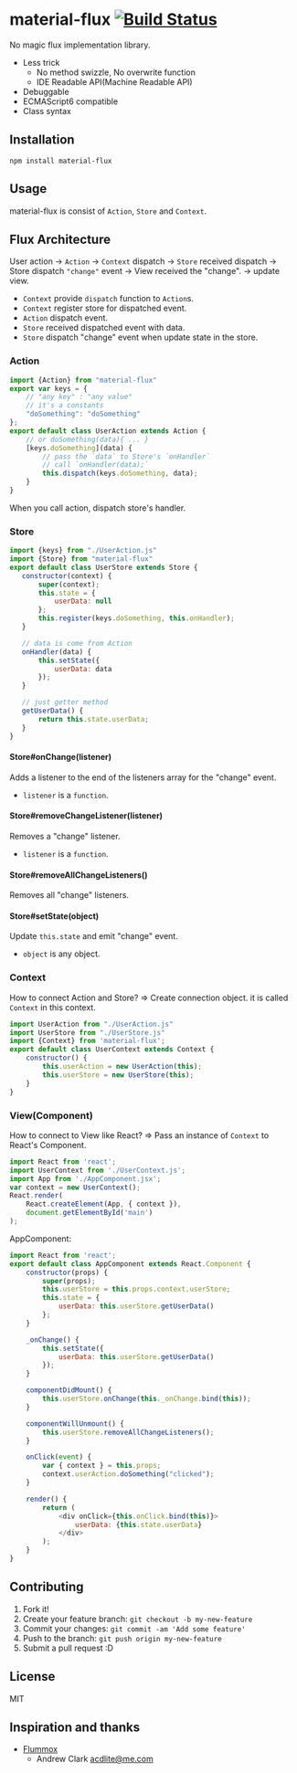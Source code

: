 # material-flux [![Build Status](https://travis-ci.org/azu/material-flux.svg?branch=master)](https://travis-ci.org/azu/material-flux)

No magic flux implementation library.

- Less trick
    - No method swizzle, No overwrite function
    - IDE Readable API(Machine Readable API)
- Debuggable
- ECMAScript6 compatible
- Class syntax

## Installation

    npm install material-flux

## Usage

material-flux is consist of `Action`, `Store` and `Context`.

## Flux Architecture

User action -> `Action` -> `Context` dispatch -> `Store` received dispatch
-> Store dispatch `"change"` event -> View received the "change". -> update view.

- `Context` provide `dispatch` function to `Action`s.
- `Context` register store for dispatched event.
- `Action` dispatch event.
- `Store` received dispatched event with data.
- `Store` dispatch "change" event when update state in the store.

### Action

```js
import {Action} from "material-flux"
export var keys = {
    // "any key" : "any value"
    // it's a constants
    "doSomething": "doSomething"
};
export default class UserAction extends Action {
    // or doSomething(data){ ... } 
    [keys.doSomething](data) {
        // pass the `data` to Store's `onHandler`
        // call `onHandler(data);`
        this.dispatch(keys.doSomething, data);
    }
}
```

When you call action, dispatch store's handler.

### Store

```js
import {keys} from "./UserAction.js"
import {Store} from "material-flux"
export default class UserStore extends Store {
   constructor(context) {
       super(context);
       this.state = {
           userData: null
       };
       this.register(keys.doSomething, this.onHandler);
   }

   // data is come from Action
   onHandler(data) {
       this.setState({
           userData: data
       });
   }

   // just getter method
   getUserData() {
       return this.state.userData;
   }
}
```

#### Store#onChange(listener)

Adds a listener to the end of the listeners array for the "change" event. 

- `listener` is a `function`.

#### Store#removeChangeListener(listener)

Removes a "change" listener.

- `listener` is a `function`.

#### Store#removeAllChangeListeners()

Removes all "change" listeners.

#### Store#setState(object)

Update `this.state` and emit "change" event.

- `object` is any object.


### Context

How to connect Action and Store?
=> Create connection object. it is called `Context` in this context.

```js
import UserAction from "./UserAction.js"
import UserStore from "./UserStore.js"
import {Context} from 'material-flux';
export default class UserContext extends Context {
    constructor() {
        this.userAction = new UserAction(this);
        this.userStore = new UserStore(this);
    }
}
```

### View(Component)

How to connect to View like React?
=> Pass an instance of `Context` to React's Component.

```js
import React from 'react';
import UserContext from './UserContext.js';
import App from './AppComponent.jsx';
var context = new UserContext();
React.render(
    React.createElement(App, { context }),
    document.getElementById('main')
);
```

AppComponent:

```js
import React from 'react';
export default class AppComponent extends React.Component {
    constructor(props) {
        super(props);
        this.userStore = this.props.context.userStore;
        this.state = {
            userData: this.userStore.getUserData()
        };
    }

    _onChange() {
        this.setState({
            userData: this.userStore.getUserData()
        });
    }

    componentDidMount() {
        this.userStore.onChange(this._onChange.bind(this));
    }

    componentWillUnmount() {
        this.userStore.removeAllChangeListeners();
    }

    onClick(event) {
        var { context } = this.props;
        context.userAction.doSomething("clicked");
    }

    render() {
        return (
            <div onClick={this.onClick.bind(this)}>
                userData: {this.state.userData}
            </div>
        );
    }
}
```

## Contributing

1. Fork it!
2. Create your feature branch: `git checkout -b my-new-feature`
3. Commit your changes: `git commit -am 'Add some feature'`
4. Push to the branch: `git push origin my-new-feature`
5. Submit a pull request :D

## License

MIT

## Inspiration and thanks

- [Flummox](https://github.com/acdlite/flummox/ "Flummox")
    - Andrew Clark <acdlite@me.com>
